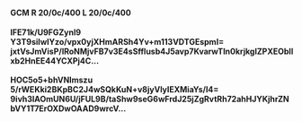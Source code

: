#### GCM R 20/0c/400 L 20/0c/400
**lFE71k/U9FGZynl9**<br/>**Y3T9silwIYzo/vpx0yjXHmARSh4Yv+m113VDTGEspmI=**<br/>**jxtVsJmVisP/lRoNMjvFB7v3E4sSfflusb4J5avp7KvarwTIn0krjkglZPXEObllxb2HnEE44YCXPj4C...**<br/><br/>
**HOC5o5+bhVNImszu**<br/>**5/rWEKki2BKpBC2J4wSQkKuN+v8jyVlyIEXMiaYs/l4=**<br/>**9ivh3lAOmUN6U/jFUL9B/taShw9seG6wFrdJ25jZgRvtRh72ahHJYKjhrZNbVY1T7ErOXDwOAAD9wrcV...**